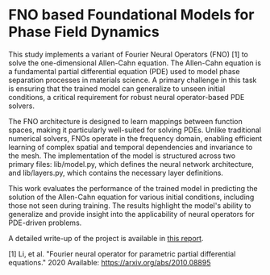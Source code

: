 # FNO based Foundational Models for Phase Field Dynamics

This study implements a variant of Fourier Neural Operators (FNO) [1] to solve the one-dimensional Allen-Cahn equation. The Allen-Cahn equation is a fundamental partial differential equation (PDE) used to model phase separation processes in materials science. A primary challenge in this task is ensuring that the trained model can generalize to unseen initial conditions, a critical requirement for robust neural operator-based PDE solvers.

The FNO architecture is designed to learn mappings between function spaces, making it particularly well-suited for solving PDEs. Unlike traditional numerical solvers, FNOs operate in the frequency domain, enabling efficient learning of complex spatial and temporal dependencies and invariance to the mesh. The implementation of the model is structured across two primary files: lib/model.py, which defines the neural network architecture, and lib/layers.py, which contains the necessary layer definitions.

This work evaluates the performance of the trained model in predicting the solution of the Allen-Cahn equation for various initial conditions, including those not seen during training. The results highlight the model's ability to generalize and provide insight into the applicability of neural operators for PDE-driven problems.

A detailed write-up of the project is available in [this report](https://github.com/benedict-armstrong/FNO-for-Phase-Field-Dynamics/blob/main/writeup/report.pdf).

[1] Li, et al. "Fourier neural operator for parametric partial differential equations." 2020 Available: 
https://arxiv.org/abs/2010.08895